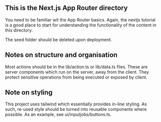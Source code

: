 ## This is the Next.js App Router directory
You need to be familiar wit the App Router basics. Again, the nextjs tutorial is a good place to start for understanding the functionality of the content in this directory.

The seed folder should be deleted upon deployment. 

## Notes on structure and organisation
Most actions should be in the lib/action.ts or lib/data.ts files. These are server components which run on the server, away from the client. They protect sensitive operations from being executed or exposed by client. 

## Note on styling
This project uses tailwind which essentially provides in-line styling. As such, re-used style should be turned into reusable components where possible. As an example, see ui/inputjobs/buttons.ts. 

